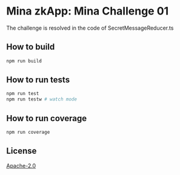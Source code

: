 # Mina zkApp: Mina Challenge 01

The challenge is resolved in the code of SecretMessageReducer.ts

## How to build

```sh
npm run build
```

## How to run tests

```sh
npm run test
npm run testw # watch mode
```

## How to run coverage

```sh
npm run coverage
```

## License

[Apache-2.0](LICENSE)

